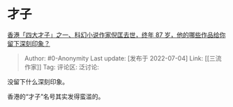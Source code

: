 # 才子
[香港「四大才子」之一、科幻小说作家倪匡去世，终年 87 岁，他的哪些作品给你留下深刻印象？](https://www.zhihu.com/question/541313299/answer/2557183672)

> Author: #0-Anonymity
> Last update: [发布于 2022-07-04]
> Link: [[三流作家]]
> Tag:
> 评论区:
> 泛讨论:

没留下什么深刻印象。

香港的“才子”名号其实发得蛮滥的。
